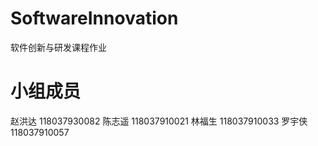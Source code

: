 # SoftwareInnovation
软件创新与研发课程作业
# 小组成员
赵洪达 118037930082
陈志遥 118037910021
林福生 118037910033 
罗宇侠 118037910057 